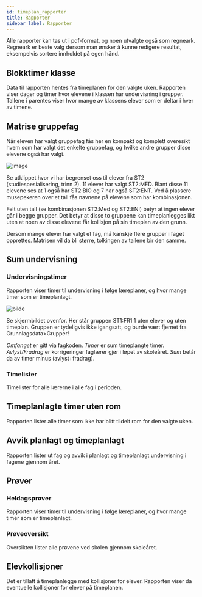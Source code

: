 ```yaml
---
id: timeplan_rapporter
title: Rapporter
sidebar_label: Rapporter
---
```

Alle rapporter kan tas ut i pdf-format, og noen utvalgte også som regneark. Regneark er beste valg dersom man ønsker å kunne redigere resultat, eksempelvis sortere innholdet på egen hånd.

## Blokktimer klasse
Data til rapporten hentes fra timeplanen for den valgte uken. Rapporten viser dager og timer hvor elevene i klassen har undervisning i grupper. Tallene i parentes viser hvor mange av klassens elever som er deltar i hver av timene.

## Matrise gruppefag
Når eleven har valgt gruppefag fås her en kompakt og komplett overesikt hvem som har valgt det enkelte gruppefag, og hvilke andre grupper disse elevene også har valgt.

![image](https://github.com/BarmanHanssen/iskole/assets/80097133/006c1874-d623-47ce-9ee0-c95d819ec213)


Se utklippet hvor vi har begrenset oss til elever fra ST2 (studiespesialisering, trinn 2).
11 elever har valgt ST2:MED. Blant disse 11 elevene ses at 1 også har ST2:BIO og 7 har også ST2:ENT.
Ved å plassere musepekeren over et tall fås navnene på elevene som har kombinasjonen.

Felt uten tall (se kombinasjonen ST2:Med og ST2:ENI) betyr at ingen elever går i begge grupper. Det betyr at disse to gruppene kan timeplanlegges likt uten at noen av disse elevene får kollisjon på sin timeplan av den grunn.

Dersom mange elever har valgt et fag, må kanskje flere grupper i faget opprettes. Matrisen vil da bli større, tolkingen av tallene bir den samme.


## Sum undervisning

### Undervisningstimer
Rapporten viser timer til undervisning i følge læreplaner, og hvor mange timer som er timeplanlagt.

![bilde](https://github.com/BarmanHanssen/iskole/assets/80097133/ca2d7b33-21d1-4d72-a794-f4dbd0befcf3)


Se skjermbildet ovenfor. Her står gruppen ST1:FR1 1 uten elever og uten timeplan. Gruppen er tydeligvis ikke igangsatt, og burde vært fjernet fra Grunnlagsdata>Grupper!

_Omfanget_ er gitt via fagkoden.
_Timer_ er sum timeplangte timer.
_Avlyst/Fradrag_ er korrigeringer faglærer gjør i løpet av skoleåret. 
_Sum_ betår da av  timer minus (avlyst+fradrag).

### Timelister
Timelister for alle lærerne i alle fag i perioden.

## Timeplanlagte timer uten rom
Rapporten lister alle timer som ikke har blitt tildelt rom for den valgte uken. 

## Avvik planlagt og timeplanlagt
Rapporten lister  ut fag og avvik i planlagt og timeplanlagt undervisning i fagene gjennom året.

## Prøver

### Heldagsprøver
Rapporten viser timer til undervisning i følge læreplaner, og hvor mange timer som er timeplanlagt.

### Prøveoversikt
Oversikten lister alle prøvene ved skolen gjennom skoleåret.

## Elevkollisjoner
Det er tillatt å timeplanlegge med kollisjoner for elever. Rapporten viser da eventuelle kollisjoner for elever på timeplanen.
